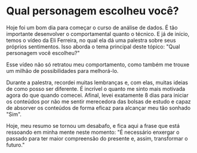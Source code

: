 # Qual personagem escolheu você?

Hoje foi um bom dia para começar o curso de análise de dados. É tão importante desenvolver o comportamental quanto o técnico. E já de início, temos o vídeo da Eli Ferreira, no qual ela dá uma palestra sobre seus próprios sentimentos. Isso aborda o tema principal deste tópico: "Qual personagem você escolheu?"

Esse vídeo não só retratou meu comportamento, como também me trouxe um milhão de possibilidades para melhorá-lo.

Durante a palestra, recordei muitas lembranças e, com elas, muitas ideias de como posso ser diferente. É incrível o quanto me sinto mais motivada agora do que quando comecei. Afinal, levei exatamente 8 dias para iniciar os conteúdos por não me sentir merecedora das bolsas de estudo e capaz de absorver os conteúdos de forma eficaz para alcançar meu tão sonhado "Sim".

Hoje, meu resumo se tornou um desabafo, e fica aqui a frase que está ressoando em minha mente neste momento: "É necessário enxergar o passado para ter maior compreensão do presente e, assim, transformar o futuro."

